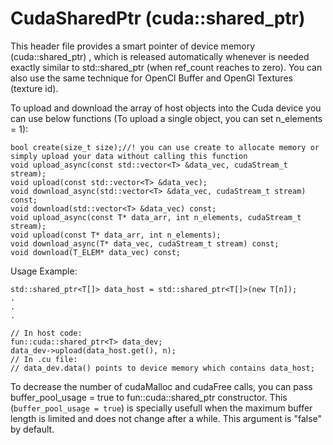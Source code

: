 # CudaSharedPtr (cuda::shared_ptr)

This header file provides a smart pointer of device memory (cuda::shared_ptr<T>) , 
which is released automatically whenever is needed exactly similar to std::shared_ptr (when ref_count reaches to zero). You can also use the same technique for OpenCl Buffer and OpenGl Textures (texture id). 

To upload and download the array of host objects into the Cuda device you can use below functions 
(To upload a single object, you can set n_elements = 1):
    
    bool create(size_t size);//! you can use create to allocate memory or simply upload your data without calling this function
    void upload_async(const std::vector<T> &data_vec, cudaStream_t stream);
    void upload(const std::vector<T> &data_vec);
    void download_async(std::vector<T> &data_vec, cudaStream_t stream) const;
    void download(std::vector<T> &data_vec) const;
    void upload_async(const T* data_arr, int n_elements, cudaStream_t stream);
    void upload(const T* data_arr, int n_elements);
    void download_async(T* data_vec, cudaStream_t stream) const;
    void download(T_ELEM* data_vec) const;
    
Usage Example:


    std::shared_ptr<T[]> data_host = std::shared_ptr<T[]>(new T[n]);
    .
    .
    .

    // In host code:
    fun::cuda::shared_ptr<T> data_dev;
    data_dev->upload(data_host.get(), n);
    // In .cu file:
    // data_dev.data() points to device memory which contains data_host;

To decrease the number of cudaMalloc and cudaFree calls, you can pass buffer_pool_usage = true to fun::cuda::shared_ptr<T> constructor. This (`buffer_pool_usage = true`) is specially usefull when the maximum buffer length is limited and does not change after a while. This argument is "false" by default. 
